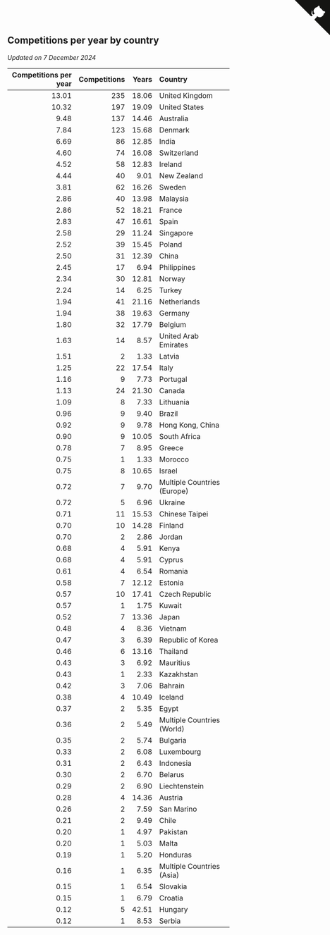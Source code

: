 ## Competitions per year by country

*Updated on  7 December 2024*

| Competitions per year | Competitions | Years | Country |
| ---: | ---: | ---: | :--- |
| 13.01 | 235 | 18.06 | United Kingdom |
| 10.32 | 197 | 19.09 | United States |
| 9.48 | 137 | 14.46 | Australia |
| 7.84 | 123 | 15.68 | Denmark |
| 6.69 | 86 | 12.85 | India |
| 4.60 | 74 | 16.08 | Switzerland |
| 4.52 | 58 | 12.83 | Ireland |
| 4.44 | 40 | 9.01 | New Zealand |
| 3.81 | 62 | 16.26 | Sweden |
| 2.86 | 40 | 13.98 | Malaysia |
| 2.86 | 52 | 18.21 | France |
| 2.83 | 47 | 16.61 | Spain |
| 2.58 | 29 | 11.24 | Singapore |
| 2.52 | 39 | 15.45 | Poland |
| 2.50 | 31 | 12.39 | China |
| 2.45 | 17 | 6.94 | Philippines |
| 2.34 | 30 | 12.81 | Norway |
| 2.24 | 14 | 6.25 | Turkey |
| 1.94 | 41 | 21.16 | Netherlands |
| 1.94 | 38 | 19.63 | Germany |
| 1.80 | 32 | 17.79 | Belgium |
| 1.63 | 14 | 8.57 | United Arab Emirates |
| 1.51 | 2 | 1.33 | Latvia |
| 1.25 | 22 | 17.54 | Italy |
| 1.16 | 9 | 7.73 | Portugal |
| 1.13 | 24 | 21.30 | Canada |
| 1.09 | 8 | 7.33 | Lithuania |
| 0.96 | 9 | 9.40 | Brazil |
| 0.92 | 9 | 9.78 | Hong Kong, China |
| 0.90 | 9 | 10.05 | South Africa |
| 0.78 | 7 | 8.95 | Greece |
| 0.75 | 1 | 1.33 | Morocco |
| 0.75 | 8 | 10.65 | Israel |
| 0.72 | 7 | 9.70 | Multiple Countries (Europe) |
| 0.72 | 5 | 6.96 | Ukraine |
| 0.71 | 11 | 15.53 | Chinese Taipei |
| 0.70 | 10 | 14.28 | Finland |
| 0.70 | 2 | 2.86 | Jordan |
| 0.68 | 4 | 5.91 | Kenya |
| 0.68 | 4 | 5.91 | Cyprus |
| 0.61 | 4 | 6.54 | Romania |
| 0.58 | 7 | 12.12 | Estonia |
| 0.57 | 10 | 17.41 | Czech Republic |
| 0.57 | 1 | 1.75 | Kuwait |
| 0.52 | 7 | 13.36 | Japan |
| 0.48 | 4 | 8.36 | Vietnam |
| 0.47 | 3 | 6.39 | Republic of Korea |
| 0.46 | 6 | 13.16 | Thailand |
| 0.43 | 3 | 6.92 | Mauritius |
| 0.43 | 1 | 2.33 | Kazakhstan |
| 0.42 | 3 | 7.06 | Bahrain |
| 0.38 | 4 | 10.49 | Iceland |
| 0.37 | 2 | 5.35 | Egypt |
| 0.36 | 2 | 5.49 | Multiple Countries (World) |
| 0.35 | 2 | 5.74 | Bulgaria |
| 0.33 | 2 | 6.08 | Luxembourg |
| 0.31 | 2 | 6.43 | Indonesia |
| 0.30 | 2 | 6.70 | Belarus |
| 0.29 | 2 | 6.90 | Liechtenstein |
| 0.28 | 4 | 14.36 | Austria |
| 0.26 | 2 | 7.59 | San Marino |
| 0.21 | 2 | 9.49 | Chile |
| 0.20 | 1 | 4.97 | Pakistan |
| 0.20 | 1 | 5.03 | Malta |
| 0.19 | 1 | 5.20 | Honduras |
| 0.16 | 1 | 6.35 | Multiple Countries (Asia) |
| 0.15 | 1 | 6.54 | Slovakia |
| 0.15 | 1 | 6.79 | Croatia |
| 0.12 | 5 | 42.51 | Hungary |
| 0.12 | 1 | 8.53 | Serbia |


<a href="https://github.com/simonkellly/wca_statistics_uk" class="github-corner" aria-label="View source on Github"><svg width="80" height="80" viewBox="0 0 250 250" style="fill:#151513; color:#fff; position: absolute; top: 0; border: 0; right: 0;" aria-hidden="true"><path d="M0,0 L115,115 L130,115 L142,142 L250,250 L250,0 Z"></path><path d="M128.3,109.0 C113.8,99.7 119.0,89.6 119.0,89.6 C122.0,82.7 120.5,78.6 120.5,78.6 C119.2,72.0 123.4,76.3 123.4,76.3 C127.3,80.9 125.5,87.3 125.5,87.3 C122.9,97.6 130.6,101.9 134.4,103.2" fill="currentColor" style="transform-origin: 130px 106px;" class="octo-arm"></path><path d="M115.0,115.0 C114.9,115.1 118.7,116.5 119.8,115.4 L133.7,101.6 C136.9,99.2 139.9,98.4 142.2,98.6 C133.8,88.0 127.5,74.4 143.8,58.0 C148.5,53.4 154.0,51.2 159.7,51.0 C160.3,49.4 163.2,43.6 171.4,40.1 C171.4,40.1 176.1,42.5 178.8,56.2 C183.1,58.6 187.2,61.8 190.9,65.4 C194.5,69.0 197.7,73.2 200.1,77.6 C213.8,80.2 216.3,84.9 216.3,84.9 C212.7,93.1 206.9,96.0 205.4,96.6 C205.1,102.4 203.0,107.8 198.3,112.5 C181.9,128.9 168.3,122.5 157.7,114.1 C157.9,116.9 156.7,120.9 152.7,124.9 L141.0,136.5 C139.8,137.7 141.6,141.9 141.8,141.8 Z" fill="currentColor" class="octo-body"></path></svg></a><style>.github-corner:hover .octo-arm{animation:octocat-wave 560ms ease-in-out}@keyframes octocat-wave{0%,100%{transform:rotate(0)}20%,60%{transform:rotate(-25deg)}40%,80%{transform:rotate(10deg)}}@media (max-width:500px){.github-corner:hover .octo-arm{animation:none}.github-corner .octo-arm{animation:octocat-wave 560ms ease-in-out}}</style>
